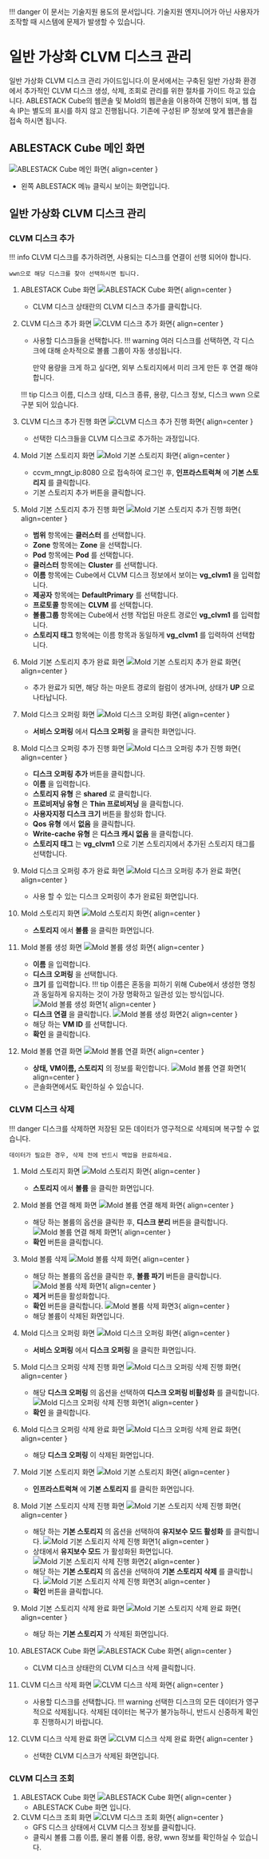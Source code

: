 !!! danger
    이 문서는 기술지원 용도의 문서입니다. 기술지원 엔지니어가 아닌 사용자가 조작할 때 시스템에 문제가 발생할 수 있습니다.

# 일반 가상화 CLVM 디스크 관리
일반 가상화 CLVM 디스크 관리 가이드입니다.이 문서에서는 구축된 일반 가상화 환경에서 추가적인 CLVM 디스크 생성, 삭제, 조회로 관리를 위한 절차를 가이드 하고 있습니다.
ABLESTACK Cube의 웹콘솔 및 Mold의 웹콘솔을 이용하여 진행이 되며, 웹 접속 IP는 별도의 표시를 하지 않고 진행됩니다. 기존에 구성된 IP 정보에 맞게 웹콘솔을 접속 하시면 됩니다.

## ABLESTACK Cube 메인 화면
![ABLESTACK Cube 메인 화면](../assets/images/install-guide-general-virtualization-gfs-disk-management-main.png){ align=center }
- 왼쪽 ABLESTACK 메뉴 클릭시 보이는 화면입니다.

## 일반 가상화 CLVM 디스크 관리

### CLVM 디스크 추가
!!! info
    CLVM 디스크를 추가하려면, 사용되는 디스크를 연결이 선행 되어야 합니다.

    wwn으로 해당 디스크를 찾아 선택하시면 됩니다.

1. ABLESTACK Cube 화면
    ![ABLESTACK Cube 화면](../assets/images/install-guide-general-virtualization-clvm-disk-management-add-01.png){ align=center }
    - CLVM 디스크 상태란의 CLVM 디스크 추가를 클릭합니다.
2. CLVM 디스크 추가 화면
    ![CLVM 디스크 추가 화면](../assets/images/install-guide-general-virtualization-clvm-disk-management-add-02.png){ align=center }
    - 사용할 디스크들을 선택합니다.
    !!! warning
        여러 디스크를 선택하면, 각 디스크에 대해 순차적으로 볼륨 그룹이 자동 생성됩니다.

        만약 용량을 크게 하고 싶다면, 외부 스토리지에서 미리 크게 만든 후 연결 해야합니다.

    !!! tip
        디스크 이름, 디스크 상태, 디스크 종류, 용량, 디스크 정보, 디스크 wwn 으로 구분 되어 있습니다.

3. CLVM 디스크 추가 진행 화면
    ![CLVM 디스크 추가 진행 화면](../assets/images/install-guide-general-virtualization-clvm-disk-management-add-03.png){ align=center }
    - 선택한 디스크들을 CLVM 디스크로 추가하는 과정입니다.
4. Mold 기본 스토리지 화면
    ![Mold 기본 스토리지 화면](../assets/images/install-guide-general-virtualization-clvm-disk-management-add-04.png){ align=center }
    - ccvm_mngt_ip:8080 으로 접속하여 로그인 후, **인프라스트럭쳐** 에 **기본 스토리지** 를 클릭합니다.
    - 기본 스토리지 추가 버튼을 클릭합니다.

5. Mold 기본 스토리지 추가 진행 화면
    ![Mold 기본 스토리지 추가 진행 화면](../assets/images/install-guide-general-virtualization-clvm-disk-management-add-05.png){ align=center }
    - **범위** 항목에는 **클러스터** 를 선택합니다.
    - **Zone** 항목에는 **Zone** 을 선택합니다.
    - **Pod** 항목에는 **Pod** 를 선택합니다.
    - **클러스터** 항목에는 **Cluster** 를 선택합니다.
    - **이름** 항목에는 Cube에서  CLVM 디스크 정보에서 보이는 **vg_clvm1** 을 입력합니다.
    - **제공자** 항목에는 **DefaultPrimary** 를 선택합니다.
    - **프로토콜** 항목에는 **CLVM** 를 선택합니다.
    - **볼륨그룹** 항목에는 Cube에서 선행 작업된 마운트 경로인 **vg_clvm1** 를 입력합니다.
    - **스토리지 태그** 항목에는 이름 항목과 동일하게 **vg_clvm1** 를 입력하여 선택합니다.

6. Mold 기본 스토리지 추가 완료 화면
    ![Mold 기본 스토리지 추가 완료 화면](../assets/images/install-guide-general-virtualization-clvm-disk-management-add-06.png){ align=center }
    - 추가 완료가 되면, 해당 하는 마운트 경로의 컬럼이 생겨나며, 상태가 **UP** 으로 나타납니다.

7. Mold 디스크 오퍼링 화면
    ![Mold 디스크 오퍼링 화면](../assets/images/install-guide-general-virtualization-clvm-disk-management-add-07.png){ align=center }
    - **서비스 오퍼링** 에서 **디스크 오퍼링** 을 클릭한 화면입니다.

8. Mold 디스크 오퍼링 추가 진행 화면
    ![Mold 디스크 오퍼링 추가 진행 화면](../assets/images/install-guide-general-virtualization-clvm-disk-management-add-08.png){ align=center }
    - **디스크 오퍼링 추가** 버튼을 클릭합니다.
    - **이름** 을 입력합니다.
    - **스토리지 유형** 은 **shared** 로 클릭합니다.
    - **프로비저닝 유형** 은 **Thin 프로비저닝** 을 클릭합니다.
    - **사용자지정 디스크 크기** 버튼을 활성화 합니다.
    - **Qos 유형** 에서 **없음** 을 클릭합니다.
    - **Write-cache 유형** 은 **디스크 캐시 없음** 을 클릭합니다.
    - **스토리지 태그** 는 **vg_clvm1** 으로 기본 스토리지에서 추가된 스토리지 태그를 선택합니다.

9. Mold 디스크 오퍼링 추가 완료 화면
    ![Mold 디스크 오퍼링 추가 완료 화면](../assets/images/install-guide-general-virtualization-clvm-disk-management-add-09.png){ align=center }
    - 사용 할 수 있는 디스크 오퍼링이 추가 완료된 화면입니다.

10. Mold 스토리지 화면
    ![Mold 스토리지 화면](../assets/images/install-guide-general-virtualization-clvm-disk-management-add-10.png){ align=center }
    - **스토리지** 에서 **볼륨** 을 클릭한 화면입니다.

11. Mold 볼륨 생성 화면
    ![Mold 볼륨 생성 화면](../assets/images/install-guide-general-virtualization-clvm-disk-management-add-11.png){ align=center }
    - **이름** 을 입력합니다.
    - **디스크 오퍼링** 을 선택합니다.
    - **크기** 를 입력합니다.
    !!! tip
        이름은 혼동을 피하기 위해 Cube에서 생성한 명칭과 동일하게 유지하는 것이 가장 명확하고 일관성 있는 방식입니다.
    ![Mold 볼륨 생성 화면1](../assets/images/install-guide-general-virtualization-clvm-disk-management-add-12.png){ align=center }
    - **디스크 연결** 을 클릭합니다.
    ![Mold 볼륨 생성 화면2](../assets/images/install-guide-general-virtualization-clvm-disk-management-add-13.png){ align=center }
    - 해당 하는 **VM ID** 를 선택합니다.
    - **확인** 을 클릭합니다.

12. Mold 볼륨 연결 화면
    ![Mold 볼륨 연결 화면](../assets/images/install-guide-general-virtualization-clvm-disk-management-add-14.png){ align=center }
    - **상태, VM이름, 스토리지** 의 정보를 확인합니다.
    ![Mold 볼륨 연결 화면1](../assets/images/install-guide-general-virtualization-clvm-disk-management-add-15.png){ align=center }
    - 콘솔화면에서도 확인하실 수 있습니다.

### CLVM 디스크 삭제
!!! danger
    디스크를 삭제하면 저장된 모든 데이터가 영구적으로 삭제되며 복구할 수 없습니다.

    데이터가 필요한 경우, 삭제 전에 반드시 백업을 완료하세요.

1. Mold 스토리지 화면
    ![Mold 스토리지 화면](../assets/images/install-guide-general-virtualization-clvm-disk-management-delete-04.png){ align=center }
    - **스토리지** 에서 **볼륨** 을 클릭한 화면입니다.

2. Mold 볼륨 연결 해제 화면
    ![Mold 볼륨 연결 해제 화면](../assets/images/install-guide-general-virtualization-clvm-disk-management-delete-05.png){ align=center }
    - 해당 하는 볼륨의 옵션을 클릭한 후, **디스크 분리** 버튼을 클릭합니다.
    ![Mold 볼륨 연결 해제 화면1](../assets/images/install-guide-general-virtualization-clvm-disk-management-delete-06.png){ align=center }
    - **확인** 버튼을 클릭합니다.

3. Mold 볼륨 삭제
    ![Mold 볼륨 삭제 화면](../assets/images/install-guide-general-virtualization-clvm-disk-management-delete-07.png){ align=center }
    - 해당 하는 볼륨의 옵션을 클릭한 후, **볼륨 파기** 버튼을 클릭합니다.
    ![Mold 볼륨 삭제 화면1](../assets/images/install-guide-general-virtualization-clvm-disk-management-delete-08.png){ align=center }
    - **제거** 버튼을 활성화합니다.
    - **확인** 버튼을 클릭합니다.
    ![Mold 볼륨 삭제 화면3](../assets/images/install-guide-general-virtualization-clvm-disk-management-delete-09.png){ align=center }
    - 해당 볼륨이 삭제된 화면입니다.

4. Mold 디스크 오퍼링 화면
    ![Mold 디스크 오퍼링 화면](../assets/images/install-guide-general-virtualization-clvm-disk-management-delete-10.png){ align=center }
    - **서비스 오퍼링** 에서 **디스크 오퍼링** 을 클릭한 화면입니다.
5. Mold 디스크 오퍼링 삭제 진행 화면
    ![Mold 디스크 오퍼링 삭제 진행 화면](../assets/images/install-guide-general-virtualization-clvm-disk-management-delete-11.png){ align=center }
    - 해당 **디스크 오퍼링** 의 옵션을 선택하여 **디스크 오퍼링 비활성화** 를 클릭합니다.
    ![Mold 디스크 오퍼링 삭제 진행 화면1](../assets/images/install-guide-general-virtualization-clvm-disk-management-delete-12.png){ align=center }
    - **확인** 을 클릭합니다.
6. Mold 디스크 오퍼링 삭제 완료 화면
    ![Mold 디스크 오퍼링 삭제 완료 화면](../assets/images/install-guide-general-virtualization-clvm-disk-management-delete-13.png){ align=center }
    - 해당 **디스크 오퍼링** 이 삭제된 화면입니다.

7. Mold 기본 스토리지 화면
    ![Mold 기본 스토리지 화면](../assets/images/install-guide-general-virtualization-clvm-disk-management-delete-14.png){ align=center }
    - **인프라스트럭쳐** 에 **기본 스토리지** 를 클릭한 화면입니다.
8. Mold 기본 스토리지 삭제 진행 화면
    ![Mold 기본 스토리지 삭제 진행 화면](../assets/images/install-guide-general-virtualization-clvm-disk-management-delete-15.png){ align=center }
    - 해당 하는 **기본 스토리지** 의 옵션을 선택하여 **유지보수 모드 활성화** 를 클릭합니다.
    ![Mold 기본 스토리지 삭제 진행 화면1](../assets/images/install-guide-general-virtualization-clvm-disk-management-delete-16.png){ align=center }
    - 상태에서 **유지보수 모드** 가 활성화된 화면입니다.
    ![Mold 기본 스토리지 삭제 진행 화면2](../assets/images/install-guide-general-virtualization-clvm-disk-management-delete-17.png){ align=center }
    - 해당 하는 **기본 스토리지** 의 옵션을 선택하여 **기본 스토리지 삭제** 를 클릭합니다.
    ![Mold 기본 스토리지 삭제 진행 화면3](../assets/images/install-guide-general-virtualization-clvm-disk-management-delete-18.png){ align=center }
    - **확인** 버튼을 클릭합니다.
9. Mold 기본 스토리지 삭제 완료 화면
    ![Mold 기본 스토리지 삭제 완료 화면](../assets/images/install-guide-general-virtualization-clvm-disk-management-delete-19.png){ align=center }
    - 해당 하는 **기본 스토리지** 가 삭제된 화면입니다.

10. ABLESTACK Cube 화면
    ![ABLESTACK Cube 화면](../assets/images/install-guide-general-virtualization-clvm-disk-management-delete-01.png){ align=center }
    - CLVM 디스크 상태란의 CLVM 디스크 삭제 클릭합니다.
11. CLVM 디스크 삭제 화면
    ![CLVM 디스크 삭제 화면](../assets/images/install-guide-general-virtualization-clvm-disk-management-delete-02.png){ align=center }
    - 사용할 디스크를 선택합니다.
    !!! warning
        선택한 디스크의 모든 데이터가 영구적으로 삭제됩니다. 삭제된 데이터는 복구가 불가능하니, 반드시 신중하게 확인 후 진행하시기 바랍니다.
12. CLVM 디스크 삭제 완료 화면
    ![CLVM 디스크 삭제 완료 화면](../assets/images/install-guide-general-virtualization-clvm-disk-management-delete-03.png){ align=center }
    - 선택한 CLVM 디스크가 삭제된 화면입니다.

### CLVM 디스크 조회
1. ABLESTACK Cube 화면
    ![ABLESTACK Cube 화면](../assets/images/install-guide-general-virtualization-clvm-disk-management-read-01.png){ align=center }
    - ABLESTACK Cube 화면 입니다.
2. CLVM 디스크 조회 화면
    ![CLVM 디스크 조회 화면](../assets/images/install-guide-general-virtualization-clvm-disk-management-read-02.png){ align=center }
    - GFS 디스크 상태에서 CLVM 디스크 정보를 클릭합니다.
    - 클릭시 볼륨 그룹 이름, 물리 볼륨 이름, 용량, wwn 정보를 확인하실 수 있습니다.